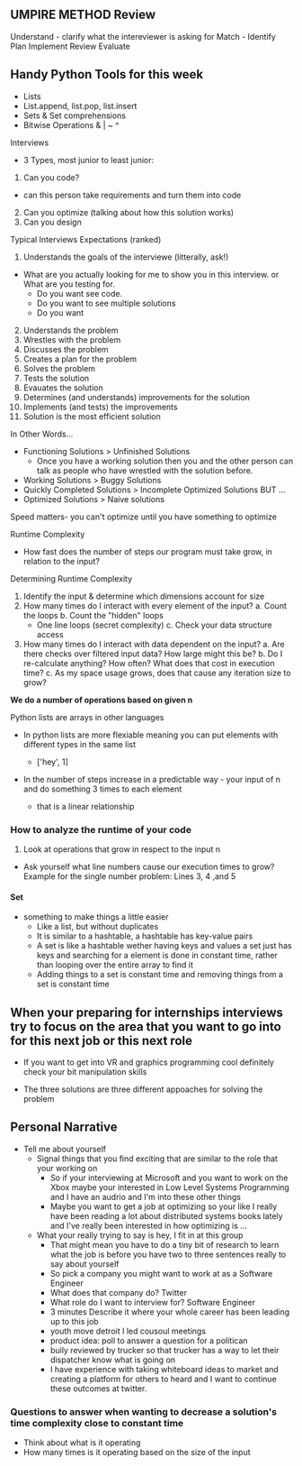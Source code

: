 ## UMPIRE METHOD Review
Understand - clarify what the intereviewer is asking for
Match - Identify 
Plan
Implement
Review 
Evaluate

## Handy Python Tools for this week
- Lists
- List.append, list.pop, list.insert
- Sets & Set comprehensions
- Bitwise Operations & | ~ ^

Interviews
- 3 Types, most junior to least junior:
1. Can you code?
  - can this person take requirements and turn them into code 
2. Can you optimize (talking about how this solution works)
3. Can you design

Typical Interviews Expectations (ranked)
1. Understands the goals of the interviewe (litterally, ask!)
  - What are you actually looking for me to show you in this interview. or What are you testing for.
    - Do you want see code.
    - Do you want to see multiple solutions
    - Do you want 
2. Understands the problem
3. Wrestles with the problem
4. Discusses the problem
5. Creates a plan for the problem
6. Solves the problem
7. Tests the solution
8. Evauates the solution
9. Determines (and understands) improvements for the solution
10. Implements (and tests) the improvements
11. Solution is the most efficient solution

In Other Words...
- Functioning Solutions > Unfinished Solutions
  - Once you have a working solution then you and the other person can talk as people who have wrestled with the solution before.
- Working Solutions > Buggy Solutions
- Quickly Completed Solutions > Incomplete Optimized Solutions
BUT ...
- Optimized Solutions > Naive solutions

Speed matters- you can't optimize until you have something to optimize

Runtime Complexity
- How fast does the number of steps our program must take grow, in relation to the input?

Determining Runtime Complexity
1. Identify the input & determine which dimensions account for size
2. How many times do I interact with every element of the input?
  a. Count the loops
  b. Count the "hidden" loops
    - One line loops (secret complexity)
  c. Check your data structure access
3. How many times do I interact with data dependent on the input?
  a. Are there checks over filtered input data? How large might this be?
  b. Do I re-calculate anything? How often? What does that cost in execution time?
  c. As my space usage grows, does that cause any iteration size to grow?

**We do a number of operations based on given n**

Python lists are arrays in other languages
- In python lists are more flexiable meaning you can put elements with different types in the same list
  - ['hey', 1]

- In the number of steps increase in a predictable way - your input of n and do something 3 times to each element
  - that is a linear relationship

### How to analyze the runtime of your code
1. Look at operations that grow in respect to the input n
  - Ask yourself what line numbers cause our execution times to grow? Example for the single number problem: Lines 3, 4 ,and 5

#### Set
- something to make things a little easier
  - Like a list, but without duplicates
  - It is similar to a hashtable, a hashtable has key-value pairs 
  - A set is like a hashtable wether having keys and values a set just has keys and searching for a element is done in constant time, rather than looping over the entire array to find it 
  - Adding things to a set is constant time and removing things from a set is constant time

## When your preparing for internships interviews try to focus on the area that you want to go into for this next job or this next role
  - If you want to get into VR and graphics programming cool definitely check your bit manipulation skills

- The three solutions are three different appoaches for solving the problem

## Personal Narrative
- Tell me about yourself 
  - Signal things that you find exciting that are similar to the role that your working on
    - So if your interviewing at Microsoft and you want to work on the Xbox maybe your interested in Low Level Systems Programming and I have an audrio and I'm into these other things
    - Maybe you want to get a job at optimizing so your like I really have been reading a lot about distributed systems books lately and I've really been interested in how optimizing is ...
  - What your really trying to say is hey, I fit in at this group
    - That might mean you have to do a tiny bit of research to learn what the job is before you have two to three sentences really to say about yourself
    - So pick a company you might want to work at as a Software Engineer
    - What does that company do? Twitter
    - What role do I want to interview for? Software Engineer
    - 3 minutes Describe it where your whole career has been leading up to this job
    - youth move detroit I led cousoul meetings
    - product idea: poll to answer a question for a politican
    - buily reviewed by trucker so that trucker has a way to let their dispatcher know what is going on
    - I have experience with taking whiteboard ideas to market and creating a platform for others to heard and I want to continue these outcomes at twitter.
  
### Questions to answer when wanting to decrease a solution's  time complexity close to constant time
- Think about what is it operating 
- How many times is it operating based on the size of the input